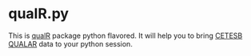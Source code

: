 # qualR.py
This is [qualR](https://github.com/quishqa/qualR) package python flavored.
It will help you to bring [CETESB QUALAR](https://cetesb.sp.gov.br/ar/qualar/) data to your python session.
